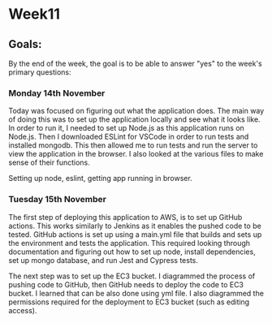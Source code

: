 <h1>Week11</h1>

<h2>Goals:</h2>

By the end of the week, the goal is to be able to answer "yes" to the week's primary questions:


<h3>Monday 14th November</h3>

Today was focused on figuring out what the application does. The main way of doing this was to set up the application locally and see what it looks like. In order to run it, I needed to set up Node.js as this application runs on Node.js. Then I downloaded ESLint for VSCode in order to run tests and installed mongodb. This then allowed me to run tests and run the server to view the application in the browser. I also looked at the various files to make sense of their functions. 

Setting up node, eslint, getting app running in browser.

<h3>Tuesday 15th November</h3>

The first step of deploying this application to AWS, is to set up GitHub actions. This works similarly to Jenkins as it enables the pushed code to be tested. GitHub actions is set up using a main.yml file that builds and sets up the environment and tests the application. This required looking through documentation and figuring out how to set up node, install dependencies, set up mongo database, and run Jest and Cypress tests. 

The next step was to set up the EC3 bucket. I diagrammed the process of pushing code to GitHub, then GitHub needs to deploy the code to EC3 bucket. I learned that can be also done using yml file. I also diagrammed the permissions required for the deployment to EC3 bucket (such as editing access). 
